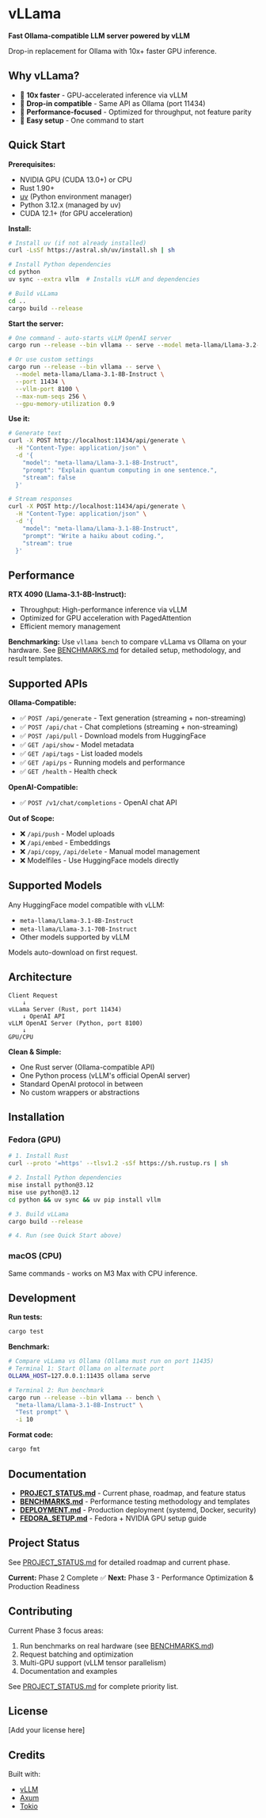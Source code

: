 # vLLama

**Fast Ollama-compatible LLM server powered by vLLM**

Drop-in replacement for Ollama with 10x+ faster GPU inference.

## Why vLLama?

- 🚀 **10x faster** - GPU-accelerated inference via vLLM
- 🔌 **Drop-in compatible** - Same API as Ollama (port 11434)
- 🎯 **Performance-focused** - Optimized for throughput, not feature parity
- 🔧 **Easy setup** - One command to start

## Quick Start

**Prerequisites:**
- NVIDIA GPU (CUDA 13.0+) or CPU
- Rust 1.90+
- [uv](https://docs.astral.sh/uv/) (Python environment manager)
- Python 3.12.x (managed by uv)
- CUDA 12.1+ (for GPU acceleration)

**Install:**

```bash
# Install uv (if not already installed)
curl -LsSf https://astral.sh/uv/install.sh | sh

# Install Python dependencies
cd python
uv sync --extra vllm  # Installs vLLM and dependencies

# Build vLLama
cd ..
cargo build --release
```

**Start the server:**

```bash
# One command - auto-starts vLLM OpenAI server
cargo run --release --bin vllama -- serve --model meta-llama/Llama-3.2-1B-Instruct

# Or use custom settings
cargo run --release --bin vllama -- serve \
  --model meta-llama/Llama-3.1-8B-Instruct \
  --port 11434 \
  --vllm-port 8100 \
  --max-num-seqs 256 \
  --gpu-memory-utilization 0.9
```

**Use it:**

```bash
# Generate text
curl -X POST http://localhost:11434/api/generate \
  -H "Content-Type: application/json" \
  -d '{
    "model": "meta-llama/Llama-3.1-8B-Instruct",
    "prompt": "Explain quantum computing in one sentence.",
    "stream": false
  }'

# Stream responses
curl -X POST http://localhost:11434/api/generate \
  -H "Content-Type: application/json" \
  -d '{
    "model": "meta-llama/Llama-3.1-8B-Instruct",
    "prompt": "Write a haiku about coding.",
    "stream": true
  }'
```

## Performance

**RTX 4090 (Llama-3.1-8B-Instruct):**
- Throughput: High-performance inference via vLLM
- Optimized for GPU acceleration with PagedAttention
- Efficient memory management

**Benchmarking:**
Use `vllama bench` to compare vLLama vs Ollama on your hardware.
See [BENCHMARKS.md](BENCHMARKS.md) for detailed setup, methodology, and result templates.

## Supported APIs

**Ollama-Compatible:**
- ✅ `POST /api/generate` - Text generation (streaming + non-streaming)
- ✅ `POST /api/chat` - Chat completions (streaming + non-streaming)
- ✅ `POST /api/pull` - Download models from HuggingFace
- ✅ `GET /api/show` - Model metadata
- ✅ `GET /api/tags` - List loaded models
- ✅ `GET /api/ps` - Running models and performance
- ✅ `GET /health` - Health check

**OpenAI-Compatible:**
- ✅ `POST /v1/chat/completions` - OpenAI chat API

**Out of Scope:**
- ❌ `/api/push` - Model uploads
- ❌ `/api/embed` - Embeddings
- ❌ `/api/copy`, `/api/delete` - Manual model management
- ❌ Modelfiles - Use HuggingFace models directly

## Supported Models

Any HuggingFace model compatible with vLLM:
- `meta-llama/Llama-3.1-8B-Instruct`
- `meta-llama/Llama-3.1-70B-Instruct`
- Other models supported by vLLM

Models auto-download on first request.

## Architecture

```
Client Request
    ↓
vLLama Server (Rust, port 11434)
    ↓ OpenAI API
vLLM OpenAI Server (Python, port 8100)
    ↓
GPU/CPU
```

**Clean & Simple:**
- One Rust server (Ollama-compatible API)
- One Python process (vLLM's official OpenAI server)
- Standard OpenAI protocol in between
- No custom wrappers or abstractions

## Installation

### Fedora (GPU)

```bash
# 1. Install Rust
curl --proto '=https' --tlsv1.2 -sSf https://sh.rustup.rs | sh

# 2. Install Python dependencies
mise install python@3.12
mise use python@3.12
cd python && uv sync && uv pip install vllm

# 3. Build vLLama
cargo build --release

# 4. Run (see Quick Start above)
```

### macOS (CPU)

Same commands - works on M3 Max with CPU inference.

## Development

**Run tests:**
```bash
cargo test
```

**Benchmark:**
```bash
# Compare vLLama vs Ollama (Ollama must run on port 11435)
# Terminal 1: Start Ollama on alternate port
OLLAMA_HOST=127.0.0.1:11435 ollama serve

# Terminal 2: Run benchmark
cargo run --release --bin vllama -- bench \
  "meta-llama/Llama-3.1-8B-Instruct" \
  "Test prompt" \
  -i 10
```

**Format code:**
```bash
cargo fmt
```

## Documentation

- **[PROJECT_STATUS.md](PROJECT_STATUS.md)** - Current phase, roadmap, and feature status
- **[BENCHMARKS.md](BENCHMARKS.md)** - Performance testing methodology and templates
- **[DEPLOYMENT.md](DEPLOYMENT.md)** - Production deployment (systemd, Docker, security)
- **[FEDORA_SETUP.md](FEDORA_SETUP.md)** - Fedora + NVIDIA GPU setup guide

## Project Status

See [PROJECT_STATUS.md](PROJECT_STATUS.md) for detailed roadmap and current phase.

**Current:** Phase 2 Complete ✅
**Next:** Phase 3 - Performance Optimization & Production Readiness

## Contributing

Current Phase 3 focus areas:
1. Run benchmarks on real hardware (see [BENCHMARKS.md](BENCHMARKS.md))
2. Request batching and optimization
3. Multi-GPU support (vLLM tensor parallelism)
4. Documentation and examples

See [PROJECT_STATUS.md](PROJECT_STATUS.md) for complete priority list.

## License

[Add your license here]

## Credits

Built with:
- [vLLM](https://github.com/vllm-project/vllm)
- [Axum](https://github.com/tokio-rs/axum)
- [Tokio](https://tokio.rs/)
